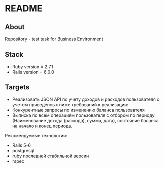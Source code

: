 # README

## About
Repository - test task for Business Environment

## Stack
* Ruby version = 2.7.1
* Rails version = 6.0.0

## Targets
* Реализовать JSON API по учету доходов и расходов пользователя с учетом приведенных ниже требований к реализации:
* Конкурентные запросы по изменению баланса пользователя
* Выписка по всем операциям пользователя с отбором по периоду (Наименование дохода (расхода), сумма, дата), состояние баланса на начало и конец периода.

Рекомендуемые технологии:
* Rails 5-6
* postgresql
* ruby последней стабильной версии
* rspec

